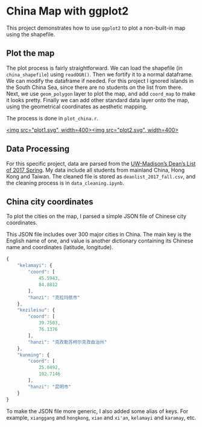 # China Map with ggplot2
This project demonstrates how to use `ggplot2` to plot a non-built-in map using the shapefile.

## Plot the map
The plot process is fairly straightforward. We can load the shapefile (in `china_shapefile`) using `readOGR()`. Then we fortify it to a normal dataframe. We can modify the dataframe if needed. For this project I ignored islands in the South China Sea, since there are no students on the list from there. Next, we use `geom_polygon` layer to plot the map, and add `coord_map` to make it looks pretty. Finally we can add other standard data layer onto the map, using the geometrical coordinates as aesthetic mapping. 

The process is done in `plot_china.r`.

[<img src="plot1.svg", width=400>](./plot1.svg)[<img src="plot2.svg", width=400>](./plot2.svg)

## Data Processing

For this specific project, data are parsed from the [UW-Madison’s Dean’s List of 2017 Spring](https://dataviz.wisc.edu/views/UW-MadisonDeansList/ListDashboard?:iid=1&:isGuestRedirectFromVizportal=y&:embed=y). My data include all students from mainland China, Hong Kong and Taiwan. The cleaned file is stored as `deanlist_2017_fall.csv`, and the cleaning process is in `data_cleaning.ipynb`.

## China city coordinates
To plot the cities on the map, I parsed a simple JSON file of Chinese city coordinates. 

This JSON file includes over 300 major cities in China. The main key is the English name of one, and value is another dictionary containing its Chinese name and coordinates (latitude, longitude). 

```javascript
{
	"kelamayi": {
		"coord": [
			45.5943,
			84.8812
		],
		"hanzi": "克拉玛依市"
	},
	"kezileisu": {
		"coord": [
			39.7503,
			76.1376
		],
		"hanzi": "克孜勒苏柯尔克孜自治州"
	},
	"kunming": {
		"coord": [
			25.0492,
			102.7146
		],
		"hanzi": "昆明市"
	}
}
```

To make the JSON file more generic, I also added some alias of keys. For example, `xianggang` and `hongkong`, `xian` and `xi'an`, `kelamayi` and `karamay`, etc.